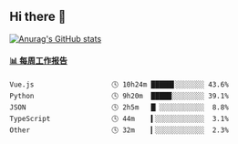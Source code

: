 ## Hi there 👋

[![Anurag's GitHub stats](https://github-readme-stats.vercel.app/api?username=OriLight152)](https://github.com/anuraghazra/github-readme-stats)

<!--
**OriLight152/OriLight152** is a ✨ _special_ ✨ repository because its `README.md` (this file) appears on your GitHub profile.

Here are some ideas to get you started:

- 🔭 I’m currently working on ...
- 🌱 I’m currently learning ...
- 👯 I’m looking to collaborate on ...
- 🤔 I’m looking for help with ...
- 💬 Ask me about ...
- 📫 How to reach me: ...
- 😄 Pronouns: ...
- ⚡ Fun fact: ...
-->

<!-- waka-box start -->
#### <a href="https://gist.github.com/92c8d5b388768c10efcba86e82b7c4fb" target="_blank">📊 每周工作报告</a>
```text
Vue.js                   🕓 10h24m █████▋░░░░░░░ 43.6%
Python                   🕓 9h20m  █████░░░░░░░░ 39.1%
JSON                     🕓 2h5m   █▏░░░░░░░░░░░  8.8%
TypeScript               🕓 44m    ▍░░░░░░░░░░░░  3.1%
Other                    🕓 32m    ▎░░░░░░░░░░░░  2.3%
```
<!-- Powered by https://github.com/journey-ad/waka-box-go . -->
<!-- waka-box end -->
